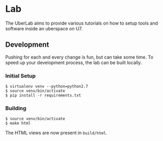 # Lab

The UberLab aims to provide various tutorials on how to
setup tools and software inside an uberspace on U7.

## Development

Pushing for each and every change is fun, but can take some
time. To speed up your development process, the lab can
be built locally.

### Initial Setup

```
$ virtualenv venv --python=python2.7
$ source venv/bin/activate
$ pip install -r requirements.txt
```

### Building

```
$ source venv/bin/activate
$ make html
```

The HTML views are now present in `build/html`. 
